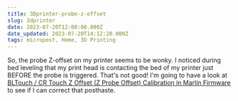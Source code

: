 ```yaml
---
title: 3Dprinter-probe-z-offset
slug: 3dprinter
date: 2023-07-20T12:00:00.000Z
date_updated: 2023-07-20T14:12:20.000Z
tags: micropost, Home, 3D Printing
---
```


So, the probe Z-offset on my printer seems to be wonky.  I noticed during bed leveling that my print head is contacting the bed of my printer just BEFORE the probe is triggered.  That's not good!  I'm going to have a look at [BLTouch / CR Touch Z Offset (Z Probe Offset) Calibration in Marlin Firmware](https://www.3dprintgorilla.com/bltouch-crtouch-z-probe-offset-calibration-in-marlin/) to see if I can correct that posthaste.
